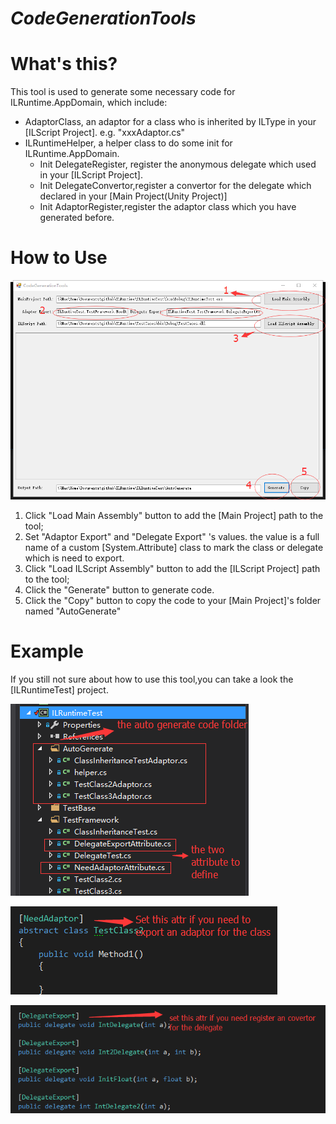 *CodeGenerationTools*
============
**What's this?**
============
This tool is used to generate some necessary code for ILRuntime.AppDomain, which include:
* AdaptorClass, an adaptor for a class who is inherited by ILType in your [ILScript Project]. e.g. "xxxAdaptor.cs"
* ILRuntimeHelper, a helper class to do some init for ILRuntime.AppDomain.
    * Init DelegateRegister, register the anonymous delegate which used in your [ILScript Project].
    * Init DelegateConvertor,register a convertor for the delegate which declared in your [Main Project(Unity Project)]
    * Init AdaptorRegister,register the adaptor class which you have generated before.

**How to Use**
============
![picture1](./pic_1.png)
1. Click "Load Main Assembly" button to add the [Main Project] path to the tool;
2. Set "Adaptor Export" and "Delegate Export" 's values. the value is a full name of a custom [System.Attribute] class to mark the class or delegate which is need to export.
3. Click "Load ILScript Assembly" button to add the [ILScript Project] path to the tool;
4. Click the "Generate" button to generate code.
5. Click the "Copy" button to copy the code to your [Main Project]'s folder named "AutoGenerate" 

**Example**
==============
If you still not sure about how to use this tool,you can take a look the [ILRuntimeTest] project.

![picture1](./pic_2.png)

![picture1](./pic_3.png)

![picture1](./pic_4.png)
